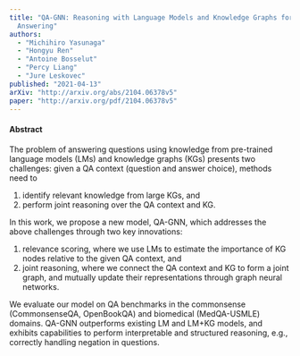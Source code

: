 ```yaml
---
title: "QA-GNN: Reasoning with Language Models and Knowledge Graphs for Question
  Answering"
authors:
  - "Michihiro Yasunaga"
  - "Hongyu Ren"
  - "Antoine Bosselut"
  - "Percy Liang"
  - "Jure Leskovec"
published: "2021-04-13"
arXiv: "http://arxiv.org/abs/2104.06378v5"
paper: "http://arxiv.org/pdf/2104.06378v5"
---
```


#### Abstract

The problem of answering questions using knowledge from pre-trained language models (LMs) and knowledge graphs (KGs) presents two challenges: given a QA context (question and answer choice), methods need to 
1. identify relevant knowledge from large KGs, and 
2. perform joint reasoning over the QA context and KG. 

In this work, we propose a new model, QA-GNN, which addresses the above challenges through two key innovations: 
1. relevance scoring, where we use LMs to estimate the importance of KG nodes relative to the given QA context, and
2. joint reasoning, where we connect the QA context and KG to form a joint graph, and mutually update their representations through graph neural networks. 

We evaluate our model on QA benchmarks in the commonsense (CommonsenseQA, OpenBookQA) and biomedical (MedQA-USMLE) domains. QA-GNN outperforms existing LM and LM+KG models, and exhibits capabilities to perform interpretable and structured reasoning, e.g., correctly handling negation in questions.